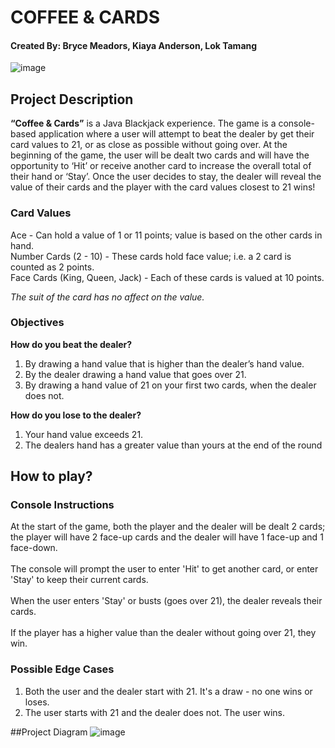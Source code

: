 # COFFEE & CARDS

#### Created By: Bryce Meadors, Kiaya Anderson, Lok Tamang

![image](https://cdn.pixabay.com/photo/2013/07/13/12/18/cards-159600__180.png)

## Project Description
**“Coffee & Cards”** is a Java Blackjack experience. The game is
a console-based application where a user will attempt to
beat the dealer by get their card values to 21, or as close
as possible without going over. At the beginning of the
game, the user will be dealt two cards and will have the
opportunity to ‘Hit’ or receive another card to increase the
overall total of their hand or ‘Stay’. Once the user decides to stay,
the dealer will reveal the value of their cards and the player with the
card values closest to 21 wins!

### Card Values
Ace - Can hold a value of 1 or 11 points; value is based on the other cards
in hand.<br>
Number Cards (2 - 10) - These cards hold face value; i.e. a 2 card is counted
as 2 points. <br>
Face Cards (King, Queen, Jack) - Each of these cards is valued at 10 points.

*The suit of the card has no affect on the value.*

### Objectives
**How do you beat the dealer?**
1. By drawing a hand value that is higher than the dealer’s hand value.
2. By the dealer drawing a hand value that goes over 21.
3. By drawing a hand value of 21 on your first two cards,
when the dealer does not.

**How do you lose to the dealer?**
1. Your hand value exceeds 21.
2. The dealers hand has a greater value than yours at the end of the round

## How to play?

### Console Instructions
At the start of the game, both the player and the dealer will be dealt 2 cards;
the player will have 2 face-up cards and the dealer will have 1 face-up and 1 face-down. <br>
<br>The console will prompt the user to enter 'Hit' to get another card, 
or enter 'Stay' to keep their current cards.<br>
<br>When the user enters 'Stay' or busts (goes over 21), the dealer reveals their cards.<br>
<br>If the player has a higher value than the dealer without going over 21, they win. 

### Possible Edge Cases
1. Both the user and the dealer start with 21. It's a draw - no one wins or loses.
2. The user starts with 21 and the dealer does not. The user wins.

##Project Diagram
![image](https://res.cloudinary.com/kacloud20/image/upload/v1668105659/TLGFinalProject/MicrosoftTeams-image_ykb8qg.png)
